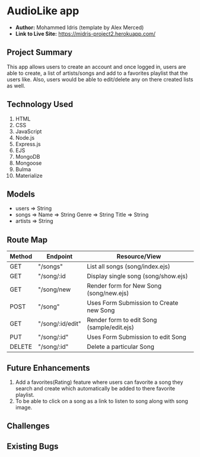 # AudioLike app

- **Author:** Mohammed Idris (template by Alex Merced)
- **Link to Live Site:** https://midris-project2.herokuapp.com/


## Project Summary
This app allows users to create an account and once logged in, users are able to create, a list of artists/songs and add to a favorites playlist that the users like. Also, users would be able to edit/delete any on there created lists as well.


## Technology Used
1. HTML
2. CSS
3. JavaScript
4. Node.js
5. Express.js
6. EJS
7. MongoDB
8. Mongoose
9. Bulma
10. Materialize


## Models
 - users => String
 - songs => Name => String
            Genre => String
            Title => String
 - artists => String


## Route Map

| Method | Endpoint | Resource/View |
|--------|----------|---------------|
|GET| "/songs" | List all songs (song/index.ejs) |
|GET| "/song/:id | Display single song (song/show.ejs)|
|GET| "/song/new | Render form for New Song (song/new.ejs)|
|POST| "/song" | Uses Form Submission to Create new Song |
|GET| "/song/:id/edit" | Render form to edit Song (sample/edit.ejs)|
|PUT| "/song/:id" | Uses Form Submission to edit Song |
|DELETE| "/song/:id" | Delete a particular Song |

## Future Enhancements
1. Add a favorites(Rating) feature where users can favorite a song they search and create which automatically be added to there favorite playlist.
2. To be able to click on a song as a link to listen to song along with song image.

## Challenges


## Existing Bugs